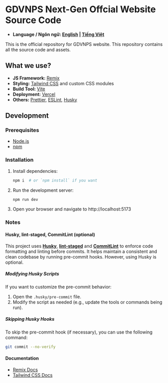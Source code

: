 # GDVNPS Next-Gen Offcial Website Source Code

- **Language / Ngôn ngữ: [English](README.md) | [Tiếng Việt](README_vi.md)**

This is the official repository for GDVNPS website. This repository contains all the source code and assets.

## What we use?

- **JS Framework:** [Remix](https://remix.run/)
- **Styling:** [Tailwind CSS](https://tailwindcss.com/) and custom CSS modules
- **Build Tool:** [Vite](https://vite.dev/)
- **Deployment:** [Vercel](https://vercel.com/)
- **Others:** [Prettier](https://prettier.io/), [ESLint](https://eslint.org/), [Husky](https://typicode.github.io/husky/)

## Development

### Prerequisites

- [Node.js](https://nodejs.org/)
- [npm](https://www.npmjs.com/)

### Installation

1. Install dependencies:

   ```bash
   npm i  # or `npm install` if you want
   ```

2. Run the development server:

   ```bash
   npm run dev
   ```

3. Open your browser and navigate to http://localhost:5173

### Notes

#### Husky, lint-staged, CommitLint (optional)

This project uses **[Husky](https://typicode.github.io/husky/)**, **[lint-staged](https://github.com/lint-staged/lint-staged)** and **[CommitLint](commitlint.js.org)** to enforce code formatting and linting before commits. It helps maintain a consistent and clean codebase by running pre-commit hooks. However, using Husky is optional.

##### Modifying Husky Scripts

If you want to customize the pre-commit behavior:

1. Open the `.husky/pre-commit` file.
2. Modify the script as needed (e.g., update the tools or commands being run).

##### Skipping Husky Hooks

To skip the pre-commit hook (if necessary), you can use the following command:

```bash
git commit --no-verify
```

#### Documentation

- [Remix Docs](https://remix.run/docs/)
- [Tailwind CSS Docs](https://tailwindcss.com/docs/)
